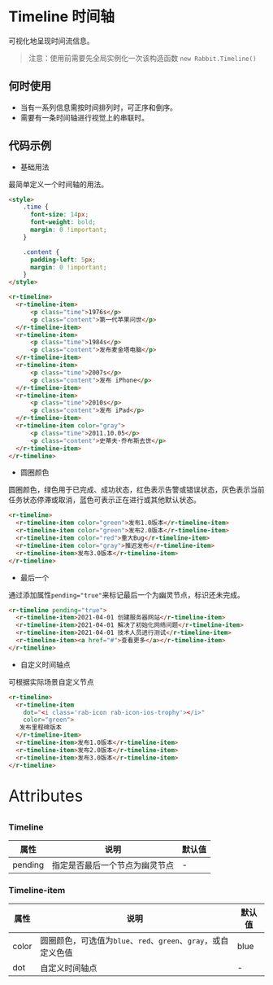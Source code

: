 # Timeline 时间轴

可视化地呈现时间流信息。

> 注意：使用前需要先全局实例化一次该构造函数  `new Rabbit.Timeline()`

## 何时使用

- 当有一系列信息需按时间排列时，可正序和倒序。
- 需要有一条时间轴进行视觉上的串联时。

## 代码示例

- 基础用法

最简单定义一个时间轴的用法。

```html
<style>
    .time {
      font-size: 14px;
      font-weight: bold;
      margin: 0 !important;
    }

    .content {
      padding-left: 5px;
      margin: 0 !important;
    }
</style>

<r-timeline>
  <r-timeline-item>
      <p class="time">1976s</p>
      <p class="content">第一代苹果问世</p>
  </r-timeline-item>
  <r-timeline-item>
      <p class="time">1984s</p>
      <p class="content">发布麦金塔电脑</p>
  </r-timeline-item>
  <r-timeline-item>
      <p class="time">2007s</p>
      <p class="content">发布 iPhone</p>
  </r-timeline-item>
  <r-timeline-item>
      <p class="time">2010s</p>
      <p class="content">发布 iPad</p>
  </r-timeline-item>
  <r-timeline-item color="gray">
      <p class="time">2011.10.05</p>
      <p class="content">史蒂夫·乔布斯去世</p>
  </r-timeline-item>
</r-timeline>
```

- 圆圈颜色 

圆圈颜色，绿色用于已完成、成功状态，红色表示告警或错误状态，灰色表示当前任务状态停滞或取消，蓝色可表示正在进行或其他默认状态。

```html
<r-timeline>
  <r-timeline-item color="green">发布1.0版本</r-timeline-item>
  <r-timeline-item color="green">发布2.0版本</r-timeline-item>
  <r-timeline-item color="red">重大Bug</r-timeline-item>
  <r-timeline-item color="gray">推迟发布</r-timeline-item>
  <r-timeline-item>发布3.0版本</r-timeline-item>
</r-timeline>
```

- 最后一个 

通过添加属性`pending="true"`来标记最后一个为幽灵节点，标识还未完成。

```html
<r-timeline pending="true">
  <r-timeline-item>2021-04-01 创建服务器网站</r-timeline-item>
  <r-timeline-item>2021-04-01 解决了初始化网络问题</r-timeline-item>
  <r-timeline-item>2021-04-01 技术人员进行测试</r-timeline-item>
  <r-timeline-item><a href="#">查看更多</a></r-timeline-item>
</r-timeline>
```

- 自定义时间轴点

可根据实际场景⾃定义节点

```html
<r-timeline>
  <r-timeline-item
    dot="<i class='rab-icon rab-icon-ios-trophy'></i>" 
    color="green">
   发布里程碑版本
  </r-timeline-item>
  <r-timeline-item>发布1.0版本</r-timeline-item>
  <r-timeline-item>发布2.0版本</r-timeline-item>
  <r-timeline-item>发布3.0版本</r-timeline-item>
</r-timeline>
```

<p style="font-size: 32px">Attributes</p>

### Timeline

| 属性       | 说明                           | 默认值 |
| ---------- | ------------------------------ | ------ |
| pending | 指定是否最后一个节点为幽灵节点 | -      |

### Timeline-item 

| 属性     | 说明                                                         | 默认值 |
| -------- | ------------------------------------------------------------ | ------ |
| color | 圆圈颜色，可选值为`blue`、`red`、`green`、`gray`，或自定义色值 | blue   |
| dot   | 自定义时间轴点                                               | -      |


